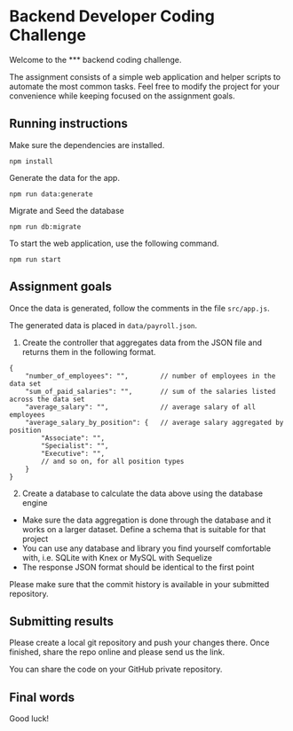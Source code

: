 # Backend Developer Coding Challenge

Welcome to the *** backend coding challenge.

The assignment consists of a simple web application and helper scripts to automate the most common tasks. Feel free to modify the project for your convenience while keeping focused on the assignment goals.

## Running instructions

Make sure the dependencies are installed.

```
npm install
```

Generate the data for the app.

```
npm run data:generate
```
Migrate and Seed the database

```
npm run db:migrate
```

To start the web application, use the following command.

```
npm run start
```

## Assignment goals

Once the data is generated, follow the comments in the file `src/app.js`.

The generated data is placed in `data/payroll.json`.

1. Create the controller that aggregates data from the JSON file and returns them in the following format.

```jsonc
{
    "number_of_employees": "",        // number of employees in the data set
    "sum_of_paid_salaries": "",       // sum of the salaries listed across the data set
    "average_salary": "",             // average salary of all employees
    "average_salary_by_position": {   // average salary aggregated by position
        "Associate": "",
        "Specialist": "",
        "Executive": "",
        // and so on, for all position types
    }
}
```

2. Create a database to calculate the data above using the database engine
  - Make sure the data aggregation is done through the database and it works on a larger dataset. Define a schema that is suitable for that project
  - You can use any database and library you find yourself comfortable with, i.e. SQLite with Knex or MySQL with Sequelize
  - The response JSON format should be identical to the first point

Please make sure that the commit history is available in your submitted repository.

## Submitting results

Please create a local git repository and push your changes there. Once finished, share the repo online and please send us the link.

You can share the code on your GitHub private repository.

## Final words

Good luck! 

